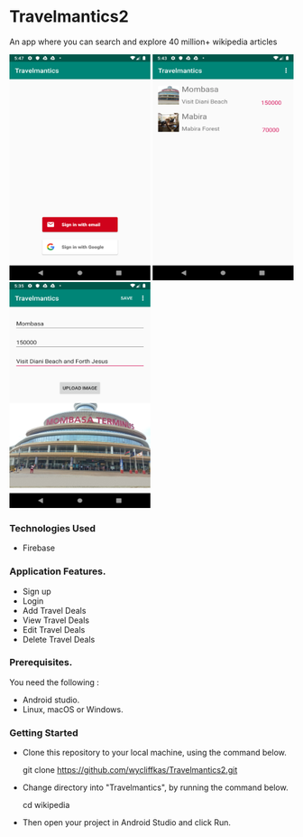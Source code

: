 # Travelmantics2
An app where you can search and explore 40 million+ wikipedia articles

<p float="left">
<img src="https://github.com/wycliffkas/Travelmantics2/blob/master/screenshots/screenshot1.png" width="250" height="400" />
<img src="https://github.com/wycliffkas/Travelmantics2/blob/master/screenshots/Screenshot2png.png" width="250" height="400" />
<img src="https://github.com/wycliffkas/Travelmantics2/blob/master/screenshots/Screenshot3.png" width="250" height="400" />
</p>

### Technologies Used
- Firebase

### Application Features.
- Sign up
- Login
- Add Travel Deals
- View Travel Deals
- Edit Travel Deals
- Delete Travel Deals

### Prerequisites.

You need the following :
- Android studio.
- Linux, macOS or Windows.

### Getting Started

- Clone this repository to your local machine, using the command below.

   git clone https://github.com/wycliffkas/Travelmantics2.git

- Change directory into "Travelmantics", by running the command below.

   cd wikipedia

- Then open your project in Android Studio and click Run.